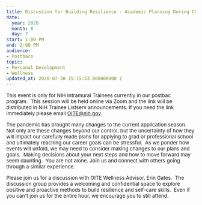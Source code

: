 ```yaml
---
title: Discussion for Building Resilience - Academic Planning During COVID
date:
  year: 2020
  month: 8
  day: 7
start: 1:00 PM
end: 2:00 PM
audience:
- Postbacs
topic:
- Personal Development
- Wellness
updated_at: 2020-07-30 15:15:53.000000000 Z
---
```

<span style="font-size: 10pt;">This event is only for NIH Intramural
Trainees currently in our postbac program.  This session will be held
online via Zoom and the link will be distributed in NIH Trainee Listserv
announcements. If you need the link immediately please email
OITE@nih.gov. </span>

<span style="font-size: 10pt;">The pandemic has brought many changes to
the current application season.  Not only are these changes beyond our
control, but the uncertainty of how they will impact our carefully made
plans for applying to grad or professional school and ultimately
reaching our career goals can be stressful.  As we ponder how events
will unfold, we may need to consider making changes to our plans and
goals.  Making decisions about your next steps and how to move forward
may seem daunting.  You are not alone. Join us and connect with others
going through a similar experience.   </span>

<span style="font-size: 10pt;">Please join us for a discussion with OITE
Wellness Advisor, Erin Gates.  The discussion group provides a welcoming
and confidential space to explore positive and proactive methods to
build resilience and self-care skills.  Even if you can\'t join us for
the entire hour, we encourage you to still attend.  </span>

<span style="font-size: 10pt;"> </span>

 
